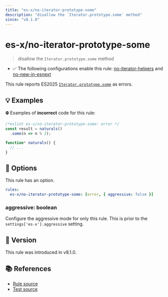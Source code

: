```yaml
---
title: "es-x/no-iterator-prototype-some"
description: "disallow the `Iterator.prototype.some` method"
since: "v8.1.0"
---
```


# es-x/no-iterator-prototype-some
> disallow the `Iterator.prototype.some` method

- ✅ The following configurations enable this rule: [no-iterator-helpers] and [no-new-in-esnext]

This rule reports ES2025 [`Iterator.prototype.some`](https://github.com/tc39/proposal-iterator-helpers) as errors.

## 💡 Examples

⛔ Examples of **incorrect** code for this rule:

<eslint-playground type="bad">

```js
/*eslint es-x/no-iterator-prototype-some: error */
const result = naturals()
  .some(n => n % 2);

function* naturals() {
  // ...
}
```

</eslint-playground>

## 🔧 Options

This rule has an option.

```yaml
rules:
  es-x/no-iterator-prototype-some: [error, { aggressive: false }]
```

### aggressive: boolean

Configure the aggressive mode for only this rule.
This is prior to the `settings['es-x'].aggressive` setting.

## 🚀 Version

This rule was introduced in v8.1.0.

## 📚 References

- [Rule source](https://github.com/eslint-community/eslint-plugin-es-x/blob/master/lib/rules/no-iterator-prototype-some.js)
- [Test source](https://github.com/eslint-community/eslint-plugin-es-x/blob/master/tests/lib/rules/no-iterator-prototype-some.js)

[no-iterator-helpers]: ../configs/index.md#no-iterator-helpers
[no-new-in-esnext]: ../configs/index.md#no-new-in-esnext
